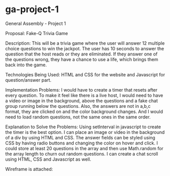 # ga-project-1
General Assembly - Project 1

Proposal: Fake-Q Trivia Game

Description: This will be a trivia game where the user will answer 12 multiple choice questions to win the jackpot. The user has 10 seconds to answer the question that the host reads or they are eliminated. If they answer one of the questions wrong, they have a chance to use a life, which brings them back into the game. 

Technologies Being Used: HTML and CSS for the website and Javascript for question/answer part.  

Implementation Problems: I would have to create a timer that resets after every question. To make it feel like there is a live host, I would need to have a video or image in the background, above the questions and a fake chat group running below the questions. Also, the answers are not in a,b,c format, they are clicked on and the color background changes. And I would need to load random questions, not the same ones in the same order.

Explanation to Solve the Problems:  Using setInterval in javascript to create the timer is the best option. I can place an image or video in the background of a div by using HTML and CSS.  The answer fields can be styled using CSS by having radio buttons and changing the color on hover and click. I could store at least 20 questions in the array and then use Math.random for the array length to churn out random questions. I can create a chat scroll using HTML, CSS and Javascript as well.
 
Wireframe is attached: 
